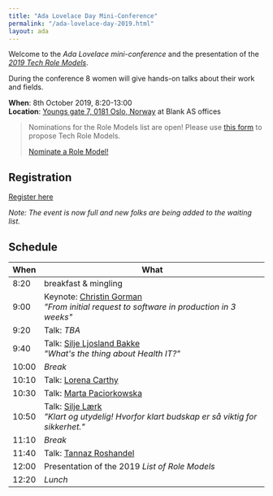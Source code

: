 ```yaml
---
title: "Ada Lovelace Day Mini-Conference"
permalink: "/ada-lovelace-day-2019.html"
layout: ada
---
```


Welcome to the _Ada Lovelace mini-conference_ and the presentation of the [_2019 Tech Role Models_](https://www.digi.no/artikler/patricia-aas-arrangerer-pris-for-kvinner-som-faktisk-jobber-i-it/471216).

During the conference 8 women will give hands-on talks about their work and fields.

**When**: 8th October 2019, 8:20-13:00  
**Location**: [Youngs gate 7, 0181 Oslo, Norway](https://goo.gl/maps/E5re8jL5EGzmPW5R7) at Blank AS offices

> Nominations for the Role Models list are open!
> Please use [this form](https://forms.gle/jCMJEj5HcTzs5p8JA) to propose Tech Role Models.
>
> <a href="https://forms.gle/jCMJEj5HcTzs5p8JA" target="_blank" class="btn btn-dark">Nominate a Role Model!</a>

## Registration

<a href="https://www.meetup.com/de-DE/Tech-Women-Norway/events/264108718/" class="btn btn-dark">Register here</a>

_Note: The event is now full and new folks are being added to the waiting list._

## Schedule

| When  | What                                                                                              |
| ----- | ------------------------------------------------------------------------------------------------- |
| 8:20  | breakfast &amp; mingling                                                                          |
| 9:00  | Keynote: [Christin Gorman][1]<br>_"From initial request to software in production in 3 weeks"_    |
| 9:20  | Talk: _TBA_                                                                                       |
| 9:40  | Talk: [Silje Ljosland Bakke][3]<br>_"What's the thing about Health IT?"_                          |
| 10:00 | _Break_                                                                                           |
| 10:10 | Talk: [Lorena Carthy][4]                                                                          |
| 10:30 | Talk: [Marta Paciorkowska][5]                                                                     |
| 10:50 | Talk: [Silje Lærk][6]<br>_"Klart og utydelig! Hvorfor klart budskap er så viktig for sikkerhet."_ |
| 11:10 | _Break_                                                                                           |
| 11:40 | Talk: [Tannaz Roshandel][8]                                                                       |
| 12:00 | Presentation of the 2019 _List of Role Models_                                                    |
| 12:20 | _Lunch_                                                                                           |

[1]: https://twitter.com/ChristinGorman
[3]: https://twitter.com/siljelb
[4]: https://twitter.com/acdlola
[5]: https://twitter.com/a_meba
[6]: https://twitter.com/siljel
[8]: https://twitter.com/tannaznvr
